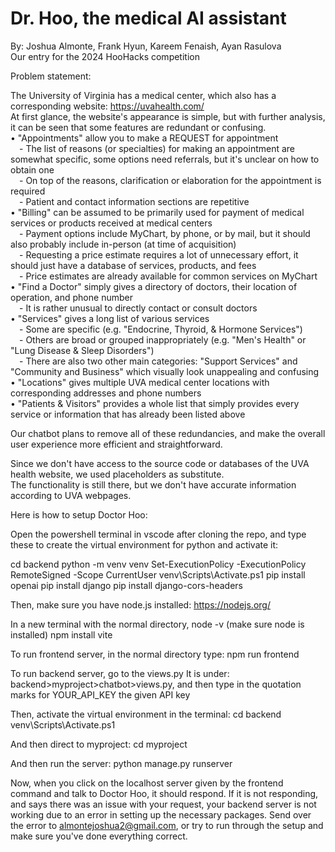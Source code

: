 # Dr. Hoo, the medical AI assistant

By: Joshua Almonte, Frank Hyun, Kareem Fenaish, Ayan Rasulova <br/> 
Our entry for the 2024 HooHacks competition

Problem statement:

The University of Virginia has a medical center, which also has a corresponding website: https://uvahealth.com/ <br/> 
At first glance, the website's appearance is simple, but with further analysis, it can be seen that some features are redundant or confusing. <br/> 
• "Appointments" allow you to make a REQUEST for appointment <br/> 
&emsp;- The list of reasons (or specialties) for making an appointment are somewhat specific, some options need referrals, but it's unclear on how to obtain one <br/> 
&emsp;- On top of the reasons, clarification or elaboration for the appointment is required <br/> 
&emsp;- Patient and contact information sections are repetitive <br/> 
• "Billing" can be assumed to be primarily used for payment of medical services or products received at medical centers <br/> 
&emsp;- Payment options include MyChart, by phone, or by mail, but it should also probably include in-person (at time of acquisition) <br/> 
&emsp;- Requesting a price estimate requires a lot of unnecessary effort, it should just have a database of services, products, and fees <br/> 
&emsp;- Price estimates are already available for common services on MyChart <br/> 
• "Find a Doctor" simply gives a directory of doctors, their location of operation, and phone number <br/> 
&emsp;- It is rather unusual to directly contact or consult doctors <br/> 
• "Services" gives a long list of various services <br/> 
&emsp;- Some are specific (e.g. "Endocrine, Thyroid, & Hormone Services") <br/> 
&emsp;- Others are broad or grouped inappropriately (e.g. "Men's Health" or "Lung Disease & Sleep Disorders") <br/> 
&emsp;- There are also two other main categories: "Support Services" and "Community and Business" which visually look unappealing and confusing <br/> 
• "Locations" gives multiple UVA medical center locations with corresponding addresses and phone numbers <br/> 
• "Patients & Visitors" provides a whole list that simply provides every service or information that has already been listed above

Our chatbot plans to remove all of these redundancies, and make the overall user experience more efficient and straightforward.

Since we don't have access to the source code or databases of the UVA health website, we used placeholders as substitute. <br/> 
The functionality is still there, but we don't have accurate information according to UVA webpages.

Here is how to setup Doctor Hoo:

Open the powershell terminal in vscode after cloning the repo, and type these to create the virtual environment for python and activate it:

cd backend
python -m venv venv
Set-ExecutionPolicy -ExecutionPolicy RemoteSigned -Scope CurrentUser
venv\Scripts\Activate.ps1
pip install openai
pip install django
pip install django-cors-headers

Then, make sure you have node.js installed: https://nodejs.org/

In a new terminal with the normal directory,
node -v (make sure node is installed)
npm install vite

To run frontend server, in the normal directory type:
npm run frontend

To run backend server, go to the views.py 
It is under: backend>myproject>chatbot>views.py, 
and then type in the quotation marks for YOUR_API_KEY the given API key

Then, activate the virtual environment in the terminal:
cd backend
venv\Scripts\Activate.ps1

And then direct to myproject:
cd myproject

And then run the server:
python manage.py runserver

Now, when you click on the localhost server given by the frontend command and talk to Doctor Hoo, it should respond. If it is not responding, and says there was an issue with your request, your backend server is not working due to an error in setting up the necessary packages. Send over the error to almontejoshua2@gmail.com, or try to run through the setup and make sure you've done everything correct.
